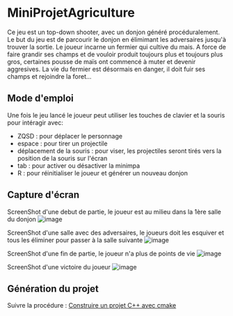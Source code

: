 # MiniProjetAgriculture

Ce jeu est un top-down shooter, avec un donjon généré procéduralement. Le but du jeu est de parcourir le donjon en élimimant les adversaires jusqu'à trouver la sortie.
Le joueur incarne un fermier qui cultive du mais. A force de faire grandir ses champs et de vouloir produit toujours plus et toujours plus gros, certaines pousse de maïs ont commencé à muter et devenir aggresives. La vie du fermier est désormais en danger, il doit fuir ses champs et rejoindre la foret...

## Mode d'emploi

Une fois le jeu lancé le joueur peut utiliser les touches de clavier et la souris pour intéragir avec:
- ZQSD : pour déplacer le personnage
- espace : pour tirer un projectile
- déplacement de la souris : pour viser, les projectiles seront tirés vers la position de la souris sur l'écran
- tab : pour activer ou désactiver la minimpa
- R : pour réinitialiser le joueur et générer un nouveau donjon

## Capture d'écran 

ScreenShot d'une debut de partie, le joueur est au milieu dans la 1ère salle du donjon
![image](https://github.com/user-attachments/assets/35ff5580-20aa-488a-ad7e-698c39a67822)

ScreenShot d'une salle avec des adversaires, le joueurs doit les esquiver et tous les éliminer pour passer à la salle suivante
![image](https://github.com/user-attachments/assets/6ef39622-b9bb-49cb-8d6e-b1f949c101bd)

ScreenShot d'une fin de partie, le joueur n'a plus de points de vie
![image](https://github.com/user-attachments/assets/9ccc2887-93dd-44b6-97dd-c226d2639209)

ScreenShot d'une victoire du joueur
![image](https://github.com/user-attachments/assets/27bae120-001a-42a7-b48f-2be208bb776b)

## Génération du projet

Suivre la procédure : [Construire un projet C++ avec cmake](https://www-inf.telecom-sudparis.eu/COURS/CSC4526/new_site/Supports/Documents/OutilsCSC4526/outilsCSC4526.html#construire-un-projet-c-avec-cmake)
